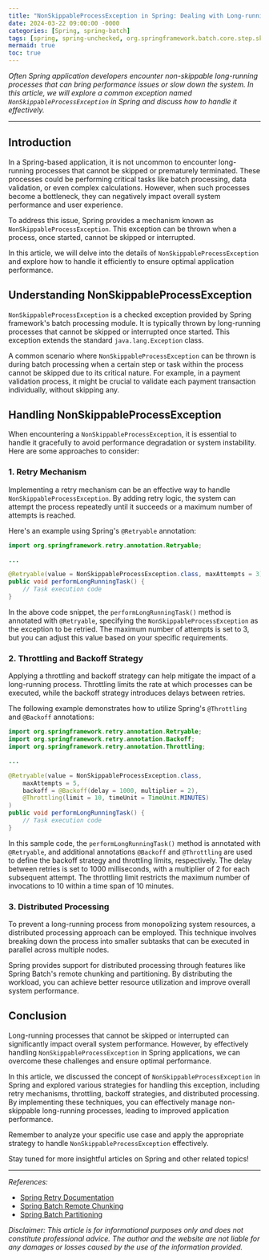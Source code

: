 ```yaml
---
title: "NonSkippableProcessException in Spring: Dealing with Long-running Processes"
date: 2024-03-22 09:00:00 -0000
categories: [Spring, spring-batch]
tags: [spring, spring-unchecked, org.springframework.batch.core.step.skip]
mermaid: true
toc: true
---
```



*Often Spring application developers encounter non-skippable long-running processes that can bring performance issues or slow down the system. In this article, we will explore a common exception named `NonSkippableProcessException` in Spring and discuss how to handle it effectively.*

---

## Introduction

In a Spring-based application, it is not uncommon to encounter long-running processes that cannot be skipped or prematurely terminated. These processes could be performing critical tasks like batch processing, data validation, or even complex calculations. However, when such processes become a bottleneck, they can negatively impact overall system performance and user experience.

To address this issue, Spring provides a mechanism known as `NonSkippableProcessException`. This exception can be thrown when a process, once started, cannot be skipped or interrupted.

In this article, we will delve into the details of `NonSkippableProcessException` and explore how to handle it efficiently to ensure optimal application performance.

## Understanding NonSkippableProcessException

`NonSkippableProcessException` is a checked exception provided by Spring framework's batch processing module. It is typically thrown by long-running processes that cannot be skipped or interrupted once started. This exception extends the standard `java.lang.Exception` class.

A common scenario where `NonSkippableProcessException` can be thrown is during batch processing when a certain step or task within the process cannot be skipped due to its critical nature. For example, in a payment validation process, it might be crucial to validate each payment transaction individually, without skipping any.

## Handling NonSkippableProcessException

When encountering a `NonSkippableProcessException`, it is essential to handle it gracefully to avoid performance degradation or system instability. Here are some approaches to consider:

### 1. Retry Mechanism

Implementing a retry mechanism can be an effective way to handle `NonSkippableProcessException`. By adding retry logic, the system can attempt the process repeatedly until it succeeds or a maximum number of attempts is reached.

Here's an example using Spring's `@Retryable` annotation:

```java
import org.springframework.retry.annotation.Retryable;

...

@Retryable(value = NonSkippableProcessException.class, maxAttempts = 3)
public void performLongRunningTask() {
    // Task execution code
}
```

In the above code snippet, the `performLongRunningTask()` method is annotated with `@Retryable`, specifying the `NonSkippableProcessException` as the exception to be retried. The maximum number of attempts is set to 3, but you can adjust this value based on your specific requirements.

### 2. Throttling and Backoff Strategy

Applying a throttling and backoff strategy can help mitigate the impact of a long-running process. Throttling limits the rate at which processes can be executed, while the backoff strategy introduces delays between retries.

The following example demonstrates how to utilize Spring's `@Throttling` and `@Backoff` annotations:

```java
import org.springframework.retry.annotation.Retryable;
import org.springframework.retry.annotation.Backoff;
import org.springframework.retry.annotation.Throttling;

...

@Retryable(value = NonSkippableProcessException.class,
    maxAttempts = 5,
    backoff = @Backoff(delay = 1000, multiplier = 2),
    @Throttling(limit = 10, timeUnit = TimeUnit.MINUTES)
)
public void performLongRunningTask() {
    // Task execution code
}
```

In this sample code, the `performLongRunningTask()` method is annotated with `@Retryable`, and additional annotations `@Backoff` and `@Throttling` are used to define the backoff strategy and throttling limits, respectively. The delay between retries is set to 1000 milliseconds, with a multiplier of 2 for each subsequent attempt. The throttling limit restricts the maximum number of invocations to 10 within a time span of 10 minutes.

### 3. Distributed Processing

To prevent a long-running process from monopolizing system resources, a distributed processing approach can be employed. This technique involves breaking down the process into smaller subtasks that can be executed in parallel across multiple nodes.

Spring provides support for distributed processing through features like Spring Batch's remote chunking and partitioning. By distributing the workload, you can achieve better resource utilization and improve overall system performance.

## Conclusion

Long-running processes that cannot be skipped or interrupted can significantly impact overall system performance. However, by effectively handling `NonSkippableProcessException` in Spring applications, we can overcome these challenges and ensure optimal performance.

In this article, we discussed the concept of `NonSkippableProcessException` in Spring and explored various strategies for handling this exception, including retry mechanisms, throttling, backoff strategies, and distributed processing. By implementing these techniques, you can effectively manage non-skippable long-running processes, leading to improved application performance.

Remember to analyze your specific use case and apply the appropriate strategy to handle `NonSkippableProcessException` effectively.

Stay tuned for more insightful articles on Spring and other related topics!

---

*References:*
- [Spring Retry Documentation](https://docs.spring.io/spring-batch/docs/current/reference/html/retry.html)
- [Spring Batch Remote Chunking](https://docs.spring.io/spring-batch/docs/current/reference/html/scalability.html)
- [Spring Batch Partitioning](https://docs.spring.io/spring-batch/docs/current/reference/html/scalability.html)

*Disclaimer: This article is for informational purposes only and does not constitute professional advice. The author and the website are not liable for any damages or losses caused by the use of the information provided.*